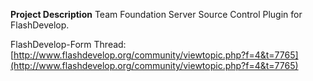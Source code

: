 **Project Description**
Team Foundation Server Source Control Plugin for FlashDevelop.

FlashDevelop-Form Thread: [http://www.flashdevelop.org/community/viewtopic.php?f=4&t=7765](http://www.flashdevelop.org/community/viewtopic.php?f=4&t=7765)